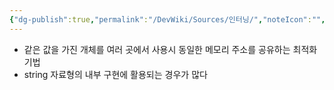 ```yaml
---
{"dg-publish":true,"permalink":"/DevWiki/Sources/인터닝/","noteIcon":"","created":"2024-10-24T11:11:42.000+09:00","updated":"2025-07-19T22:58:36.000+09:00"}
---
```


- 같은 값을 가진 개체를 여러 곳에서 사용시 동일한 메모리 주소를 공유하는 최적화 기법
- string 자료형의 내부 구현에 활용되는 경우가 많다